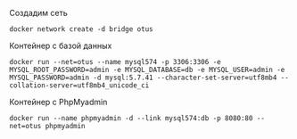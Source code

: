 Создадим сеть
```
docker network create -d bridge otus
```

Контейнер с базой данных
```
docker run --net=otus --name mysql574 -p 3306:3306 -e MYSQL_ROOT_PASSWORD=admin -e MYSQL_DATABASE=db -e MYSQL_USER=admin -e MYSQL_PASSWORD=admin -d mysql:5.7.41 --character-set-server=utf8mb4 --collation-server=utf8mb4_unicode_ci
```

Контейнер с PhpMyadmin
```
docker run --name phpmyadmin -d --link mysql574:db -p 8080:80 --net=otus phpmyadmin
```
